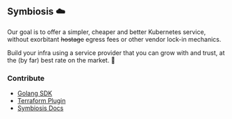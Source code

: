 <h2>Symbiosis ☁️</h2>

Our goal is to offer a simpler, cheaper and better Kubernetes service, without exorbitant ~~hostage~~ egress fees or other vendor lock-in mechanics.

Build your infra using a service provider that you can grow with and trust, at the (by far) best rate on the market. 💸

<h3>Contribute</h3>

- [Golang SDK](https://github.com/symbiosis-cloud/symbiosis-go)
- [Terraform Plugin](https://github.com/symbiosis-cloud/terraform-provider-symbiosis)
- [Symbiosis Docs](https://github.com/symbiosis-cloud/symbiosis-docs)
